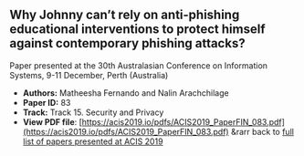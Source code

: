 ## Why Johnny can’t rely on anti-phishing educational interventions to protect himself against contemporary phishing attacks?

Paper presented at the 30th Australasian Conference on Information Systems, 9-11 December, Perth (Australia)
- **Authors:** Matheesha Fernando and Nalin Arachchilage
- **Paper ID:** 83
- **Track:** Track 15. Security and Privacy
- **View PDF file**: [https://acis2019.io/pdfs/ACIS2019_PaperFIN_083.pdf](https://acis2019.io/pdfs/ACIS2019_PaperFIN_083.pdf)
&rarr back to [full list of papers presented at ACIS 2019](https://acis2019.io/)